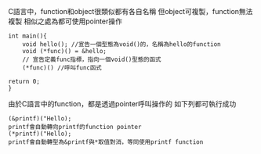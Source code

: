 C語言中，function和object很類似都有各自名稱
但object可複製，function無法複製
相似之處為都可使用pointer操作
```
int main(){
	void hello(); //宣告一個型態為void()的，名稱為hello的function
	void (*func)() = &hello;
	// 宣告定義func指標，指向一個void()型態的函式
	(*func)() //呼叫func函式

return 0;
}

```

由於C語言中的function，都是透過pointer呼叫操作的
如下列都可執行成功
```
(&printf)("Hello);
printf會自動轉向printf的function pointer
(*printf)("Hello);
printf會自動轉型為&printf與*取值對消，等同使用printf function
```